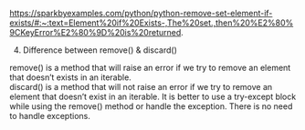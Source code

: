 https://sparkbyexamples.com/python/python-remove-set-element-if-exists/#:~:text=Element%20if%20Exists-,The%20set.,then%20%E2%80%9CKeyError%E2%80%9D%20is%20returned.

4. Difference between remove() & discard()

remove() is a method that will raise an error if we try to remove an element that doesn’t exists in an iterable.	
discard() is a method that will not raise an error if we try to remove an element that doesn’t exist in an iterable.
It is better to use a try-except block while using the remove() method or handle the exception.	There is no need to handle exceptions.